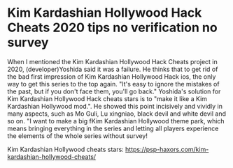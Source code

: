 # Kim Kardashian Hollywood Hack Cheats 2020 tips no verification no survey

When I mentioned the Kim Kardashian Hollywood Hack Cheats project in 2020, (developer)Yoshida said it was a failure. He thinks that to get rid of the bad first impression of Kim Kardashian Hollywood Hack ios, the only way to get this series to the top again. "It's easy to ignore the mistakes of the past, but if you don't face them, you'll go back." Yoshida's solution for Kim Kardashian Hollywood Hack cheats stars is to "make it like a Kim Kardashian Hollywood mod.". He showed this point incisively and vividly in many aspects, such as Mo Guli, Lu xingniao, black devil and white devil and so on. "I want to make a big fKim Kardashian Hollywood theme park, which means bringing everything in the series and letting all players experience the elements of the whole series without survey!

Kim Kardashian Hollywood cheats stars: https://psp-haxors.com/kim-kardashian-hollywood-cheats/
